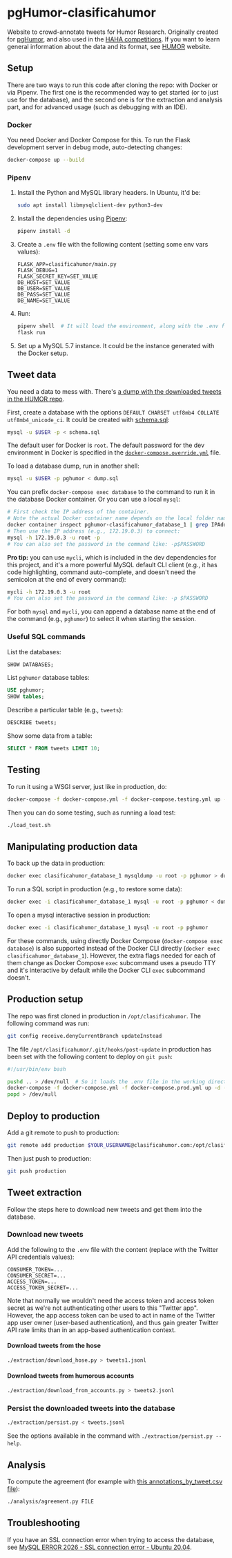 # pgHumor-clasificahumor

Website to crowd-annotate tweets for Humor Research. Originally created for
[pgHumor](https://github.com/pln-fing-udelar/pghumor), and also used in the
[HAHA competitions](http://www.fing.edu.uy/inco/grupos/pln/haha). If you want to learn general information about the 
data and its format, see [HUMOR](https://github.com/pln-fing-udelar/humor) website.

## Setup

There are two ways to run this code after cloning the repo: with Docker or via Pipenv. The first one is the recommended
way to get started (or to just use for the database), and the second one is for the extraction and analysis part, and
for advanced usage (such as debugging with an IDE).

### Docker

You need Docker and Docker Compose for this. To run the Flask development server in debug mode, auto-detecting changes:

```bash
docker-compose up --build
```

### Pipenv

1. Install the Python and MySQL library headers. In Ubuntu, it'd be:

    ```bash
    sudo apt install libmysqlclient-dev python3-dev
    ```

2. Install the dependencies using [Pipenv](https://docs.pipenv.org/):

    ```bash
    pipenv install -d
    ```

3. Create a `.env` file with the following content (setting some env vars values):

    ```shell
    FLASK_APP=clasificahumor/main.py
    FLASK_DEBUG=1
    FLASK_SECRET_KEY=SET_VALUE
    DB_HOST=SET_VALUE
    DB_USER=SET_VALUE
    DB_PASS=SET_VALUE
    DB_NAME=SET_VALUE
    ```

4. Run:

    ```bash
    pipenv shell  # It will load the environment, along with the .env file.
    flask run
    ```

5. Set up a MySQL 5.7 instance. It could be the instance generated with the Docker setup.

## Tweet data

You need a data to mess with.
There's [a dump with the downloaded tweets in the HUMOR repo](https://github.com/pln-fing-udelar/humor/blob/master/extraction/dump-tweets-without-votes.sql).

First, create a database with the options `DEFAULT CHARSET utf8mb4 COLLATE utf8mb4_unicode_ci`. It could be created
with [schema.sql](schema.sql):

```bash
mysql -u $USER -p < schema.sql
```

The default user for Docker is `root`. The default password for the dev environment in Docker is specified in
the [`docker-compose.override.yml`](docker-compose.override.yml) file.

To load a database dump, run in another shell:

```bash
mysql -u $USER -p pghumor < dump.sql
```

You can prefix `docker-compose exec database` to the command to run it in the database Docker container. Or you can use
a local `mysql`:

```bash
# First check the IP address of the container.
# Note the actual Docker container name depends on the local folder name.
docker container inspect pghumor-clasificahumor_database_1 | grep IPAddress
# Then use the IP address (e.g., 172.19.0.3) to connect:
mysql -h 172.19.0.3 -u root -p
# You can also set the password in the command like: -p$PASSWORD
```

**Pro tip:** you can use `mycli`, which is included in the dev dependencies for this project, and it's a more powerful
MySQL default CLI client (e.g., it has code highlighting, command auto-complete, and doesn't need the semicolon at 
the end of every command):

```bash
mycli -h 172.19.0.3 -u root
# You can also set the password in the command like: -p $PASSWORD
```

For both `mysql` and `mycli`, you can append a database name at the end of the command (e.g., `pghumor`) to select it
when starting the session.

### Useful SQL commands

List the databases:

```sql
SHOW DATABASES;
```

List `pghumor` database tables:

```sql
USE pghumor;
SHOW tables;
```

Describe a particular table (e.g., `tweets`):

```sql
DESCRIBE tweets;
```

Show some data from a table:

```sql
SELECT * FROM tweets LIMIT 10;
```

## Testing

To run it using a WSGI server, just like in production, do:

```bash
docker-compose -f docker-compose.yml -f docker-compose.testing.yml up -d --build
```

Then you can do some testing, such as running a load test:

```bash
./load_test.sh
```

## Manipulating production data

To back up the data in production:

```bash
docker exec clasificahumor_database_1 mysqldump -u root -p pghumor > dump.sql
```

To run a SQL script in production (e.g., to restore some data):

```bash
docker exec -i clasificahumor_database_1 mysql -u root -p pghumor < dump.sql
```

To open a mysql interactive session in production:

```bash
docker exec -i clasificahumor_database_1 mysql -u root -p pghumor
```

For these commands, using directly Docker Compose (`docker-compose exec database`) is also supported instead of the
Docker CLI directly (`docker exec clasificahumor_database_1`). However, the extra flags needed for each of them change
as Docker Compose `exec` subcommand uses a pseudo TTY and it's interactive by default while the Docker CLI `exec`
subcommand doesn't.

## Production setup

The repo was first cloned in production in `/opt/clasificahumor`. The following command was run:

```bash
git config receive.denyCurrentBranch updateInstead
```

The file `/opt/clasificahumor/.git/hooks/post-update` in production has been set with the following content to 
deploy on `git push`:

```bash
#!/usr/bin/env bash

pushd .. > /dev/null  # So it loads the .env file in the working directory.
docker-compose -f docker-compose.yml -f docker-compose.prod.yml up -d --build
popd > /dev/null
```

## Deploy to production

Add a git remote to push to production:

```bash
git remote add production $YOUR_USERNAME@clasificahumor.com:/opt/clasificahumor
```

Then just push to production:

```bash
git push production
```

## Tweet extraction

Follow the steps here to download new tweets and get them into the database.

### Download new tweets

Add the following to the `.env` file with the content (replace with the Twitter API credentials values):

```shell
CONSUMER_TOKEN=...
CONSUMER_SECRET=...
ACCESS_TOKEN=...
ACCESS_TOKEN_SECRET=...
```

Note that normally we wouldn't need the access token and access token secret as we're not authenticating other users 
to this "Twitter app". However, the app access token can be used to act in name of the Twitter app user owner 
(user-based authentication), and thus gain greater Twitter API rate limits than in an app-based authentication context. 

#### Download tweets from the hose

```bash
./extraction/download_hose.py > tweets1.jsonl
```

#### Download tweets from humorous accounts

```bash
./extraction/download_from_accounts.py > tweets2.jsonl
```

### Persist the downloaded tweets into the database

```bash
./extraction/persist.py < tweets.jsonl
```

See the options available in the command with `./extraction/persist.py --help`.

## Analysis

To compute the agreement (for example with
[this annotations_by_tweet.csv file](https://github.com/pln-fing-udelar/humor/blob/main/annotations_by_tweet.csv)):

```bash
./analysis/agreement.py FILE
```

## Troubleshooting

If you have an SSL connection error when trying to access the database, see
[MySQL ERROR 2026 - SSL connection error - Ubuntu 20.04](https://stackoverflow.com/a/61934186/1165181).
